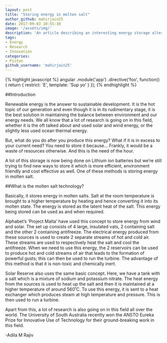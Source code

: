```yaml
---
layout: post
title: "Storing energy in molten salt"
author_github: mahirjain25
date: 2017-09-03 10:55:30
image: '/assets/img/'
description: 'An article describing an interesting energy storage alternative'
tags:
- Energy
- Research
- Innovation
categories:
- Piston
github_username: 'mahirjain25'
---
```


{% highlight javascript %}
angular
  .module('app')
  .directive('foo', function() {
    return {
      restrict: 'E',
      template: 'Sup yo'
    }
  });
{% endhighlight %}


##Introduction


Renewable energy is the answer to sustainable development. It is the hot
topic of our generation and even though it is in its rudimentary stage,
it is the best solution in maintaining the balance between environment
and our energy needs. We all know that a lot of research is going on in
this field, whether it is the oft talked about and used solar and wind
energy, or the slightly less used ocean thermal energy.

But, what do you do after you produce this energy? What if it is in
excess to your current need? You need to store it because… Frankly, it
would be a waste of resources otherwise. And this is the need of the
hour.

A lot of this storage is now being done on Lithium ion batteries but
we’re still trying to find new ways to store it which is more efficient,
environment friendly and cost effective as well. One of these methods is
storing energy in molten salt.


##What is the molten salt technology?


Basically, it stores energy in molten salts. Salt at the room
temperature is brought to a higher temperature by heating and hence
converting it into its molten state. The energy is stored as the latent
heat of the salt. This energy being stored can be used as and when
required.

Alphabet’s ‘Project Malta’ have used this concept to store energy from
wind and solar. The set up consists of 4 large, insulated vats, 2
containing salt and the other 2 containing antifreeze. The electrical
energy produced from these sources is used to create 2 separate streams
of hot and cold air. These streams are used to respectively heat the
salt and cool the antifreeze. When we need to use this energy, the 2
reservoirs can be used to produce hot and cold streams of air that leads
to the formation of powerful gusts; this can then be used to run the
turbine. The advantage of this method is that it is non-toxic and
chemically inert.

Solar Reserve also uses the same basic concept. Here, we have a tank
with a salt which is a mixture of sodium and potassium nitrate. The heat
energy from the sources is used to heat up the salt and then it is
maintained at a higher temperature of around 560˚C. To use this energy,
it is sent to a heat exchanger which produces steam at high temperature
and pressure. This is then used to run a turbine.

Apart from this, a lot of research is also going on in this field all
over the world. The University of South Australia recently won the ANSTO
Eureka Prize for Innovative Use of Technology for their ground-breaking
work in this field.

-Adila M Rajiv
